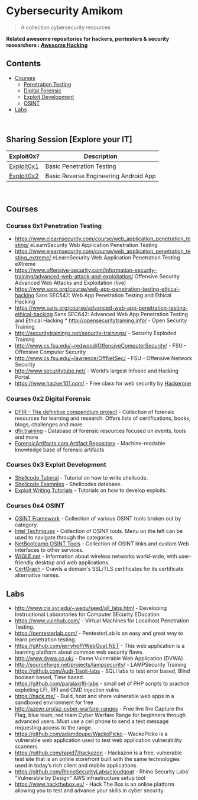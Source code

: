 # Cybersecurity Amikom 
> A collection cybersecurity resources

**Related awesome repositories for hackers, pentesters & security researchers : [Awesome Hacking](https://github.com/Hack-with-Github/Awesome-Hacking)**

## Contents
 * [Courses](#courses-0x1-penetraion-testing)
   * [Penetration Testing](#courses-0x1-penetraion-testing)
   * [Digital Forensic](#courses-0x2-digital-forensic)
   * [Exploit Development](#courses-0x3-exploit-development)
   * [OSINT](#courses-0x4-OSINT)
 * [Labs](#labs)
 
&nbsp;

## Sharing Session [Explore your IT]
Exploit0x?  |  Description
----  |  ----
[Exploit0x1](https://github.com/CSDV01/csdv01) | Basic Penetration Testing
[Exploit0x2](https://github.com/amagisec/repo/blob/master/sharingsession_ppt/exploit0x2.pdf) | Basic Reverse Engineering Android App

&nbsp;

## Courses

### Courses 0x1 Penetration Testing
* https://www.elearnsecurity.com/course/web_application_penetration_testing/ eLearnSecurity Web Application Penetration Testing
* https://www.elearnsecurity.com/course/web_application_penetration_testing_extreme/ eLearnSecurity Web Application Penetration Testing eXtreme
* https://www.offensive-security.com/information-security-training/advanced-web-attack-and-exploitation/ Offensive Security Advanced Web Attacks and Exploitation (live)
* https://www.sans.org/course/web-app-penetration-testing-ethical-hacking Sans SEC542: Web App Penetration Testing and Ethical Hacking
* https://www.sans.org/course/advanced-web-app-penetration-testing-ethical-hacking Sans SEC642: Advanced Web App Penetration Testing and Ethical Hacking   * http://opensecuritytraining.info/ - Open Security Training
* http://securitytrainings.net/security-trainings/ - Security Exploded Training
* http://www.cs.fsu.edu/~redwood/OffensiveComputerSecurity/ - FSU - Offensive Computer Security
* http://www.cs.fsu.edu/~lawrence/OffNetSec/ - FSU - Offensive Network Security
* http://www.securitytube.net/ - World’s largest Infosec and Hacking Portal.
* https://www.hacker101.com/ - Free class for web security by [Hackerone](https://www.hackerone.com)

### Courses 0x2 Digital Forensic
* [DFIR – The definitive compendium project](https://aboutdfir.com) - Collection of forensic resources for learning and research. Offers lists of certifications, books, blogs, challenges and more
* [dfir.training](https://www.dfir.training/) - Database of forensic resources focused on events, tools and more
* [ForensicArtifacts.com Artifact Repository](https://github.com/ForensicArtifacts/artifacts) - Machine-readable knowledge base of forensic artifacts

### Courses 0x3 Exploit Development
* [Shellcode Tutorial](http://www.vividmachines.com/shellcode/shellcode.html) - Tutorial on how to write shellcode.
* [Shellcode Examples](http://shell-storm.org/shellcode/) - Shellcodes database.
* [Exploit Writing Tutorials](https://www.corelan.be/index.php/2009/07/19/exploit-writing-tutorial-part-1-stack-based-overflows/) - Tutorials on how to develop exploits.

### Courses 0x4 OSINT 
* [OSINT Framework](http://osintframework.com/) - Collection of various OSINT tools broken out by category.
* [Intel Techniques](https://inteltechniques.com/menu.html) - Collection of OSINT tools. Menu on the left can be used to navigate through the categories.
* [NetBootcamp OSINT Tools](http://netbootcamp.org/osinttools/) - Collection of OSINT links and custom Web interfaces to other services.
* [WiGLE.net](https://wigle.net/) - Information about wireless networks world-wide, with user-friendly desktop and web applications.
* [CertGraph](https://github.com/lanrat/certgraph) - Crawls a domain's SSL/TLS certificates for its certificate alternative names.


## Labs

* http://www.cis.syr.edu/~wedu/seed/all_labs.html - Developing Instructional Laboratories for Computer SEcurity EDucation
* https://www.vulnhub.com/ - Virtual Machines for Localhost Penetration Testing.
* https://pentesterlab.com/ - PentesterLab is an easy and great way to learn penetration testing.
* https://github.com/jerryhoff/WebGoat.NET - This web application is a learning platform about common web security flaws.
* http://www.dvwa.co.uk/ - Damn Vulnerable Web Application (DVWA)
* http://sourceforge.net/projects/lampsecurity/ - LAMPSecurity Training
* https://github.com/Audi-1/sqli-labs - SQLI labs to test error based, Blind boolean based, Time based.
* https://github.com/paralax/lfi-labs - small set of PHP scripts to practice exploiting LFI, RFI and CMD injection vulns
* https://hack.me/ - Build, host and share vulnerable web apps in a sandboxed environment for free
* http://azcwr.org/az-cyber-warfare-ranges - Free live fire Capture the Flag, blue team, red team Cyber Warfare Range for beginners through advanced users. Must use a cell phone to send a text message requesting access to the range.
* https://github.com/adamdoupe/WackoPicko - WackoPicko is a vulnerable web application used to test web application vulnerability scanners.
* https://github.com/rapid7/hackazon - Hackazon is a free, vulnerable test site that is an online storefront built with the same technologies used in today’s rich client and mobile applications.
* https://github.com/RhinoSecurityLabs/cloudgoat - Rhino Security Labs' "Vulnerable by Design" AWS infrastructure setup tool
* https://www.hackthebox.eu/ - Hack The Box is an online platform allowing you to test and advance your skills in cyber security.




